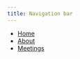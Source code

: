 ```yaml
---
title: Navigation bar
---
```


 - [Home](%base_url%)
 - [About](%base_url%?about)
 - [Meetings](%base_url%?meetings)

